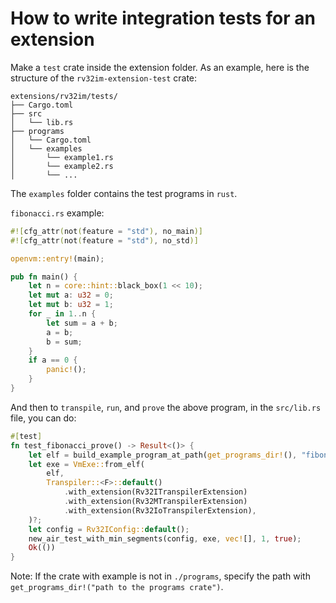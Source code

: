 # How to write integration tests for an extension

Make a `test` crate inside the extension folder. As an example, here is the structure of the `rv32im-extension-test` crate:

```
extensions/rv32im/tests/
├── Cargo.toml
├── src
│   └── lib.rs
├── programs
│   └── Cargo.toml
│   └── examples
│       └── example1.rs
│       └── example2.rs
│       └── ...
```

The `examples` folder contains the test programs in `rust`. 

`fibonacci.rs` example:
```rust
#![cfg_attr(not(feature = "std"), no_main)]
#![cfg_attr(not(feature = "std"), no_std)]

openvm::entry!(main);

pub fn main() {
    let n = core::hint::black_box(1 << 10);
    let mut a: u32 = 0;
    let mut b: u32 = 1;
    for _ in 1..n {
        let sum = a + b;
        a = b;
        b = sum;
    }
    if a == 0 {
        panic!();
    }
}
```


And then to `transpile`, `run`, and `prove` the above program, in the `src/lib.rs` file, you can do:

```rust
#[test]
fn test_fibonacci_prove() -> Result<()> {
    let elf = build_example_program_at_path(get_programs_dir!(), "fibonacci")?;
    let exe = VmExe::from_elf(
        elf,
        Transpiler::<F>::default()
            .with_extension(Rv32ITranspilerExtension)
            .with_extension(Rv32MTranspilerExtension)
            .with_extension(Rv32IoTranspilerExtension),
    )?;
    let config = Rv32IConfig::default();
    new_air_test_with_min_segments(config, exe, vec![], 1, true);
    Ok(())
}
```

Note: If the crate with example is not in `./programs`, specify the path with `get_programs_dir!("path to the programs crate")`. 